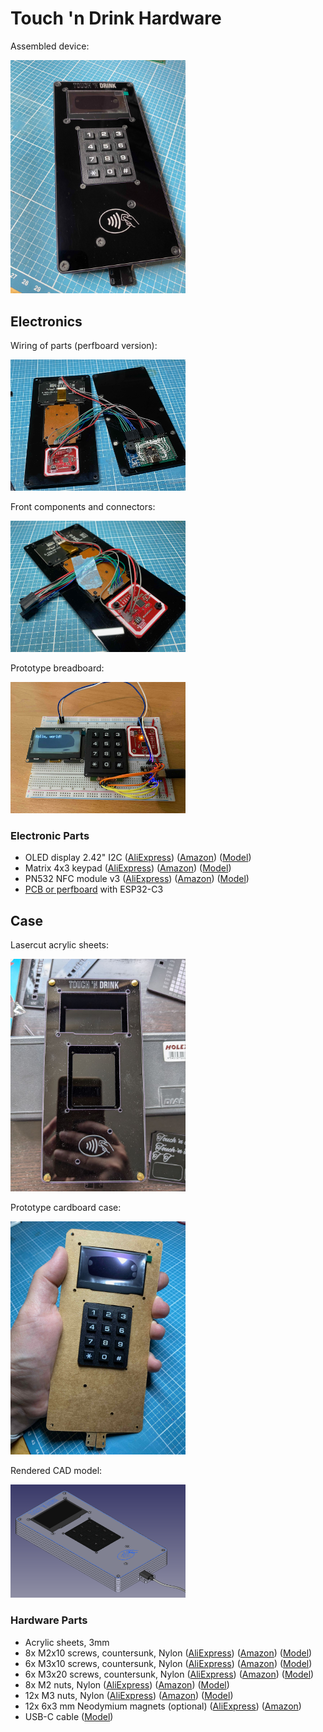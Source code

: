 # Touch 'n Drink Hardware

Assembled device:

<img alt="Assembled device" src="../images/device-assembled.jpg" style="width: 20em;" />

## Electronics

Wiring of parts (perfboard version):

<img alt="Wiring of parts" src="../images/device-wiring-2.jpg" style="width: 20em;" />

Front components and connectors:

<img alt="Front components" src="../images/device-wiring-1.jpg" style="width: 20em;" />

Prototype breadboard:

<img alt="Prototype breadboard" src="../images/device-prototype.jpg" style="width: 20em;" />

### Electronic Parts

- OLED display 2.42" I2C
  ([AliExpress](https://s.click.aliexpress.com/e/_DCysL8J)) <!-- https://www.aliexpress.com/item/1005006100836064.html -->
  ([Amazon](https://amzn.to/460m6Js)) <!-- https://www.amazon.de/module-128x64-driver-SSD1309-interface/dp/B0C745HXGB -->
  ([Model](https://grabcad.com/library/display-oled-2-42-1))
- Matrix 4x3 keypad
  ([AliExpress](https://s.click.aliexpress.com/e/_DEhcWpV)) <!-- https://www.aliexpress.com/item/1005005536316575.html -->
  ([Amazon](https://amzn.to/3Y1Twpa)) <!-- https://www.amazon.de/HALJIA-Tastatur-Membran-kompatibel-Arduino/dp/B08BBXH6NM -->
  ([Model](https://grabcad.com/library/keypad-3x4-w-pcb-1))
- PN532 NFC module v3
  ([AliExpress](https://s.click.aliexpress.com/e/_DFyKykT)) <!-- https://www.aliexpress.com/item/1005005973913526.html -->
  ([Amazon](https://amzn.to/3S3gAjo)) <!-- https://www.amazon.de/Diyeeni-Funkmodul-Reader-Android-Communication-default/dp/B07V5QDMR4 -->
  ([Model](https://grabcad.com/library/pn532-nfc-rfid-module-v3-kits-1))
- [PCB or perfboard](../pcb) with ESP32-C3

## Case

Lasercut acrylic sheets:

<img alt="Case lasercutting" src="../images/case-lasercutting.jpg" style="width: 20em;" />

Prototype cardboard case:

<img alt="Case paper prototype" src="../images/case-prototype.jpg" style="width: 20em;" />

Rendered CAD model:

<img alt="Case rendered CAD model" src="../images/device-model.png" style="width: 20em;" />

### Hardware Parts

- Acrylic sheets, 3mm
- 8x M2x10 screws, countersunk, Nylon
  ([AliExpress](https://s.click.aliexpress.com/e/_Dnqr099)) <!-- https://www.aliexpress.com/item/1005006947644936.html -->
  ([Amazon](https://amzn.to/4bAfO4o)) <!-- https://www.amazon.de/CONPHERON-Kreuzschlitz-Senkschrauben-Kunststoff-Maschinenschrauben/dp/B09NXRQFHX -->
  ([Model](https://wiki.freecad.org/Fasteners_Workbench))
- 6x M3x10 screws, countersunk, Nylon
  ([AliExpress](https://s.click.aliexpress.com/e/_Dnqr099)) <!-- https://www.aliexpress.com/item/1005006947644936.html -->
  ([Amazon](https://amzn.to/4bAfO4o)) <!-- https://www.amazon.de/CONPHERON-Kreuzschlitz-Senkschrauben-Kunststoff-Maschinenschrauben/dp/B09NXRQFHX -->
  ([Model](https://wiki.freecad.org/Fasteners_Workbench))
- 6x M3x20 screws, countersunk, Nylon
  ([AliExpress](https://s.click.aliexpress.com/e/_Dnqr099)) <!-- https://www.aliexpress.com/item/1005006947644936.html -->
  ([Amazon](https://amzn.to/4bAfO4o)) <!-- https://www.amazon.de/CONPHERON-Kreuzschlitz-Senkschrauben-Kunststoff-Maschinenschrauben/dp/B09NXRQFHX -->
  ([Model](https://wiki.freecad.org/Fasteners_Workbench))
- 8x M2 nuts, Nylon
  ([AliExpress](https://s.click.aliexpress.com/e/_DEIu5LN)) <!-- https://www.aliexpress.com/item/1005004307521473.html -->
  ([Amazon](https://amzn.to/4603OYy)) <!-- https://www.amazon.de/CONPHERON-Kunststoff-Sechskant-Schwarz-Sechskantmutter/dp/B09N1HN8QR -->
  ([Model](https://wiki.freecad.org/Fasteners_Workbench))
- 12x M3 nuts, Nylon
  ([AliExpress](https://s.click.aliexpress.com/e/_DEIu5LN)) <!-- https://www.aliexpress.com/item/1005004307521473.html -->
  ([Amazon](https://amzn.to/4603OYy)) <!-- https://www.amazon.de/CONPHERON-Kunststoff-Sechskant-Schwarz-Sechskantmutter/dp/B09N1HN8QR -->
  ([Model](https://wiki.freecad.org/Fasteners_Workbench))
- 12x 6x3 mm Neodymium magnets (optional)
  ([AliExpress](https://s.click.aliexpress.com/e/_Dkv50zJ)) <!-- https://www.aliexpress.com/item/1005001529831924.html -->
  ([Amazon](https://amzn.to/3BZGW0k)) <!-- https://www.amazon.de/Magnete-K%C3%BChlschrankmagnete-Whiteboard-Magnettafel-Handwerk/dp/B09W8R43Q8 -->
- USB-C cable
  ([Model](https://grabcad.com/library/usb-c-with-flexed-cable-1))

